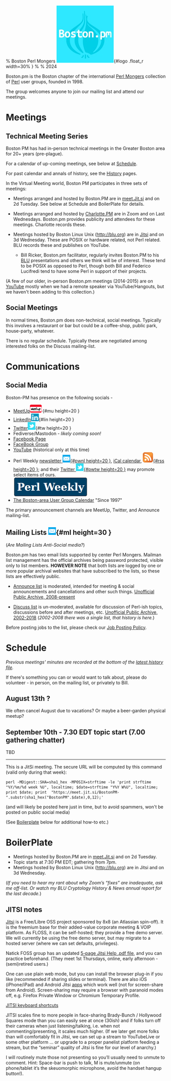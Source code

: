 % Boston Perl Mongers  ![](./images/Logo.jpg){#logo .float_r width=30% }
% 
% 2024



Boston.pm is the Boston chapter of the international [Perl Mongers](https://www.pm.org/) collection of [Perl](https://www.perl.org) user groups, founded in 1998.

The group welcomes anyone to join our mailing list and attend our meetings.

# Meetings

## Technical Meeting Series

Boston PM has had in-person technical meetings in the Greater Boston area for 20+ years (pre-plague).

For a calendar of up-coming meetings, see below at [Schedule](#schedule).

For past calendar and annals of history, see the [History](History-00.html) pages.

In the Virtual Meeting world, Boston PM participates in three sets of meetings:

* Meetings arranged and hosted by Boston.PM are in [meet.Jit.si](https://meet.Jit.si) and on 2d Tuesday. See below at Schedule and BoilerPlate for details.

* Meetings arranged and hosted by [Charlotte.PM](https://www.meetup.com/charlotte-pm/) are in Zoom and on Last Wednesdays.  Boston.pm provides publicity and attendees for these meetings. Charlotte records these.

* Meetings hosted by Boston Linux Unix (<http://blu.org>) are in [Jitsi](https://meet.Jit.si) and on 3d Wednesday. These are POSIX or hardware related, not Perl related. BLU records these and publishes on YouTube.

    - Bill Ricker, Boston.pm facilitator, regularly invites Boston.PM to his [BLU](https://blu.org/) presentations and others we think will be of interest. These tend to be POSIX as opposed to Perl, though both Bill and Federico Lucifredi tend to have some Perl in support of their projects.

(A few of our older, in-person Boston.pm meetings (2014-2015) are on [YouTube](https://www.youtube.com/channel/UCY0sL_ILd6JUixlppAQlgsA/videos) mostly when we had a remote speaker via YouTube/Hangouts, but we haven't been adding to this collection.)




## Social Meetings

In normal times, Boston.pm does non-technical, social meetings.
Typically this involves a restaurant or bar but could be a coffee-shop, public park, house-party, whatever.

There is no regular schedule.
Typically these are negotiated among interested folks on the Discuss mailing-list.


# Communications

## Social Media

Boston-PM has presence on the following socials -

* [MeetUp](https://www.meetup.com/boston-pm/)![icon](./images/Meetup-icon.png){#mu height=20 }
* [LinkedIn](https://www.linkedin.com/groups/41363/)![icon](./images/Linkedin-icon.png){#lin height=20 }
* [Twitter](https://twitter.com/BostonPM)![icon](./images/Twitter-icon.png){#tw height=20 }
* Fediverse/Mastodon - _likely coming soon!_
* [Facebook Page](https://www.facebook.com/bostonpm/)
* [FaceBook Group](https://www.facebook.com/groups/131595281237)
* [YouTube](https://www.youtube.com/channel/UCY0sL_ILd6JUixlppAQlgsA/videos) (historical only at this time)
* Perl Weekly [newsletter ![icon](./images/Mail-icon.png){#pwnl height=20 }](https://perlweekly.com/), [iCal calendar](https://perlweekly.com/perlweekly.ical), [![RSS](./images/feed-icon32x32.png){#rss height=20 }](https://perlweekly.com/perlweekly.rss); and their [Twitter ![icon](./images/Twitter-icon.png){#pwtw height=20 }](https://twitter.com/PerlWeekly) may promote select items of ours. <br /> [![](./images/perl_weekly_234x60.png)](https://perlweekly.com/)
* [The Boston-area User Group Calendar](http://www.bugc.org) "Since 1997"

The primary announcement channels are MeetUp, Twitter, and Announce mailing-list.


## Mailing Lists ![icon](./images/Mail-icon.png){#ml height=30 }

(*Are Mailing Lists Anti-Social media?*)

Boston.pm has two email lists supported by center Perl Mongers. Mailman list management has the official archives being password protected, visible only to list members. **HOWEVER NOTE** that both lists are logged by one or more popular archival websites that have subscribed to the lists, so these lists are effectively public.

* [Announce list](https://mail.pm.org/mailman/listinfo/boston-pm-announce) is moderated, intended for meeting & social announcements and cancellations and other such things. [Unofficial Public Archive, 2008-present](https://www.mail-archive.com/boston-pm-announce@mail.pm.org/info.html) 

* [Discuss list](https://mail.pm.org/mailman/listinfo/boston-pm) is un-moderated, available for discussion of Perl-ish topics, discussions before and after meetings, etc. [Unofficial Public Archive, 2002-2018](https://www.mail-archive.com/boston-pm@pm.org/info.html) (*2002-2008 there was a single list, that history is here.*)


Before posting jobs to the list, please check our [Job Posting Policy](JobPostingPolicy.html).

# Schedule

_Previous meetings' minutes are recorded at the bottom of the [latest history file](./History-03-Email.html)._


If there's something you can or would want to talk about, please do volunteer - in person, on the mailing list, or privately to Bill.

## August 13th  ? 

We often cancel August due to vacations?  Or maybe a beer-garden physical meetup?

## September 10th - 7.30 EDT topic start (7.00 gathering chatter)

TBD

------------

This is a JitSi meeting. The secure URL will be computed by this command (valid only during that week):

```
perl -MDigest::SHA=sha1_hex -MPOSIX=strftime -le 'print strftime "%Y/%m/%d week %U", localtime; $date=strftime "Y%Y W%U", localtime; print $date; print  "https://meet.jit.si/BostonPM-".substr(sha1_hex("BostonPM".$date),0,12);'  

```
(and will likely be posted here just in time, but to avoid spammers, won't be posted on public social media)

(See [Boilerplate](./index.html/#boilerplate) below for additional how-to etc.)




# BoilerPlate

* Meetings hosted by Boston.PM are in [meet.Jit.si](https://meet.Jit.si) and on 2d Tuesday.
* Topic starts at 7:30 PM EDT; gathering from 7pm.
* Meetings hosted by Boston Linux Unix (<http://blu.org>) are in Jitsi and on 3d Wednesday.

(*If you need to hear my rant about why Zoom’s “fixes” are inadequate, ask me off-list. Or watch my BLU Cryptology History & News annual report for the last decade.*)

## JITSI notes

[Jitsi](https://meet.jit.si) is a Free/Libre OSS project sponsored by 8x8 (an Atlassian spin-off). It is the freemium base for their added-value corporate meeting & VOIP platform. As FLOSS, it can be self-hosted; they provide a free demo server. We will currently be using the free demo server, but may migrate to a hosted server (where we can set defaults, privileges).

Natick FOSS group has an updated [5-page Jitsi Help .pdf file](http://runeman.org/articles/natick-foss/jitsi/jitsi-2022-09-05.pdf), and you can practice beforehand.  (They meet 1st Thursdays, online, early afternoon - (semi)retired users.)


One can use plain web mode, but you can install the browser plug-in if you like (recommended if sharing slides or terminal). There are also iOS (iPhone/iPad) and Android Jitsi [apps](https://jitsi.org/downloads/) which work well (not for screen-share from Android). Screen-sharing may require a browser with paranoid modes off, e.g. Firefox Private Window or Chromium Temporary Profile.


[JITSI keyboard shortcuts](https://jitsi.github.io/handbook/docs/user-guide/keyboard-shortcuts)

JITSI scales fine to more people in face-sharing Brady-Bunch / Hollywood Squares mode than you can easily see at once (30ish) and if folks turn off their cameras when just listening/talking, i.e. when not commenting/presenting, it scales much higher. (If we later get more folks than will comfortably fit in Jitsi, we can set up a stream to YouTubeLive or some other platform … or upgrade to a proper panelist platform feeding a stream, but the “seminar” quality of Jitsi is fine for our level of anarchy.)

I will routinely mute those not presenting so you’ll usually need to unmute to comment. Hint: Space-bar is push to talk, M is mute/unmute (on phone/tablet it’s the skeuomorphic microphone, avoid the handset hangup button!).


